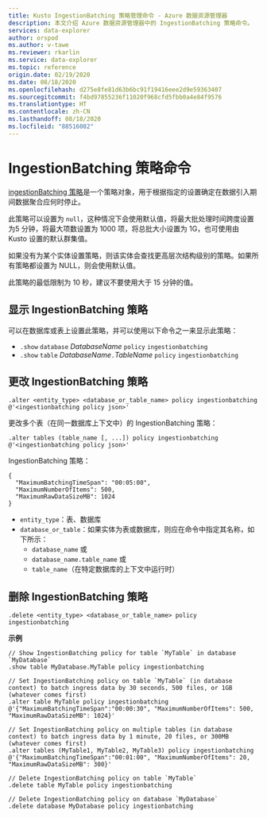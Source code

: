 ```yaml
---
title: Kusto IngestionBatching 策略管理命令 - Azure 数据资源管理器
description: 本文介绍 Azure 数据资源管理器中的 IngestionBatching 策略命令。
services: data-explorer
author: orspod
ms.author: v-tawe
ms.reviewer: rkarlin
ms.service: data-explorer
ms.topic: reference
origin.date: 02/19/2020
ms.date: 08/18/2020
ms.openlocfilehash: d275e8fe81d63b6bc91f19416eee2d9e59363407
ms.sourcegitcommit: f4bd97855236f11020f968cfd5fbb0a4e84f9576
ms.translationtype: HT
ms.contentlocale: zh-CN
ms.lasthandoff: 08/18/2020
ms.locfileid: "88516082"
---
```

# <a name="ingestionbatching-policy-command"></a>IngestionBatching 策略命令

[ingestionBatching 策略](batchingpolicy.md)是一个策略对象，用于根据指定的设置确定在数据引入期间数据聚合应何时停止。

此策略可以设置为 `null`，这种情况下会使用默认值，将最大批处理时间跨度设置为5 分钟，将最大项数设置为 1000 项，将总批大小设置为 1G，也可使用由 Kusto 设置的默认群集值。

如果没有为某个实体设置策略，则该实体会查找更高层次结构级别的策略。如果所有策略都设置为 NULL，则会使用默认值。 

此策略的最低限制为 10 秒，建议不要使用大于 15 分钟的值。

## <a name="displaying-the-ingestionbatching-policy"></a>显示 IngestionBatching 策略

可以在数据库或表上设置此策略，并可以使用以下命令之一来显示此策略：

* `.show` `database` *DatabaseName* `policy` `ingestionbatching`
* `.show` `table` *DatabaseName*`.`*TableName* `policy` `ingestionbatching`

## <a name="altering-the-ingestionbatching-policy"></a>更改 IngestionBatching 策略

```kusto
.alter <entity_type> <database_or_table_name> policy ingestionbatching @'<ingestionbatching policy json>'
```

更改多个表（在同一数据库上下文中）的 IngestionBatching 策略：

```kusto
.alter tables (table_name [, ...]) policy ingestionbatching @'<ingestionbatching policy json>'
```

IngestionBatching 策略：

```kusto
{
  "MaximumBatchingTimeSpan": "00:05:00",
  "MaximumNumberOfItems": 500, 
  "MaximumRawDataSizeMB": 1024
}
```

* `entity_type`：表、数据库
* `database_or_table`：如果实体为表或数据库，则应在命令中指定其名称，如下所示： 
  - `database_name` 或 
  - `database_name.table_name` 或 
  - `table_name`（在特定数据库的上下文中运行时）

## <a name="deleting-the-ingestionbatching-policy"></a>删除 IngestionBatching 策略

```kusto
.delete <entity_type> <database_or_table_name> policy ingestionbatching
```

**示例**

```kusto
// Show IngestionBatching policy for table `MyTable` in database `MyDatabase`
.show table MyDatabase.MyTable policy ingestionbatching 

// Set IngestionBatching policy on table `MyTable` (in database context) to batch ingress data by 30 seconds, 500 files, or 1GB (whatever comes first)
.alter table MyTable policy ingestionbatching @'{"MaximumBatchingTimeSpan":"00:00:30", "MaximumNumberOfItems": 500, "MaximumRawDataSizeMB": 1024}'

// Set IngestionBatching policy on multiple tables (in database context) to batch ingress data by 1 minute, 20 files, or 300MB (whatever comes first)
.alter tables (MyTable1, MyTable2, MyTable3) policy ingestionbatching @'{"MaximumBatchingTimeSpan":"00:01:00", "MaximumNumberOfItems": 20, "MaximumRawDataSizeMB": 300}'

// Delete IngestionBatching policy on table `MyTable`
.delete table MyTable policy ingestionbatching

// Delete IngestionBatching policy on database `MyDatabase`
.delete database MyDatabase policy ingestionbatching
```
